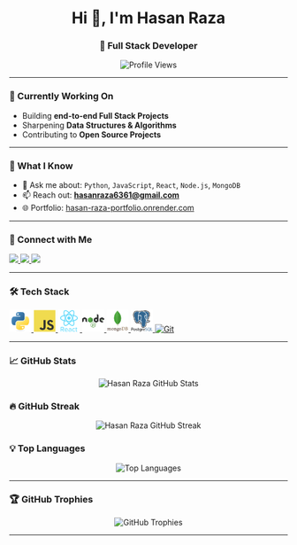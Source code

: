 <h1 align="center">Hi 👋, I'm Hasan Raza</h1>
<h3 align="center">🚀 Full Stack Developer</h3>

<p align="center">
  <img src="https://komarev.com/ghpvc/?username=HasanRaza10&label=Profile%20views&color=0e75b6&style=flat" alt="Profile Views" />
</p>

---

### 🚧 Currently Working On
- Building **end-to-end Full Stack Projects**
- Sharpening **Data Structures & Algorithms**
- Contributing to **Open Source Projects**

---

### 🧠 What I Know
- 💬 Ask me about: `Python`, `JavaScript`, `React`, `Node.js`, `MongoDB`
- 📫 Reach out: **hasanraza6361@gmail.com**
- 🌐 Portfolio: [hasan-raza-portfolio.onrender.com](https://hasan-raza-portfolio.onrender.com)

---

### 🔗 Connect with Me
<p align="left">
  <a href="https://www.linkedin.com/in/hasan-raza-b35752262" target="_blank">
    <img src="https://img.shields.io/badge/LinkedIn-0A66C2?style=for-the-badge&logo=linkedin&logoColor=white" />
  </a>
  <a href="https://x.com/HasanRaza133977?t=xuSdo_HfbueccDNIAwkvGw&s=09" target="_blank">
    <img src="https://img.shields.io/badge/X(Twitter)-1DA1F2?style=for-the-badge&logo=twitter&logoColor=white" />
  </a>
  <a href="https://stackoverflow.com/users/31053411/hasan-raza" target="_blank">
    <img src="https://img.shields.io/badge/StackOverflow-FE7A16?style=for-the-badge&logo=stackoverflow&logoColor=white" />
  </a>
</p>

---

### 🛠️ Tech Stack
<p align="left">
  <a href="https://www.python.org" target="_blank"> <img src="https://raw.githubusercontent.com/devicons/devicon/master/icons/python/python-original.svg" alt="Python" width="40" height="40"/> </a>
  <a href="https://www.javascript.com" target="_blank"> <img src="https://raw.githubusercontent.com/devicons/devicon/master/icons/javascript/javascript-original.svg" alt="JavaScript" width="40" height="40"/> </a>
  <a href="https://react.dev/" target="_blank"> <img src="https://raw.githubusercontent.com/devicons/devicon/master/icons/react/react-original-wordmark.svg" alt="React" width="40" height="40"/> </a>
  <a href="https://nodejs.org" target="_blank"> <img src="https://raw.githubusercontent.com/devicons/devicon/master/icons/nodejs/nodejs-original-wordmark.svg" alt="Node.js" width="40" height="40"/> </a>
  <a href="https://www.mongodb.com/" target="_blank"> <img src="https://raw.githubusercontent.com/devicons/devicon/master/icons/mongodb/mongodb-original-wordmark.svg" alt="MongoDB" width="40" height="40"/> </a>
  <a href="https://www.postgresql.org" target="_blank"> <img src="https://raw.githubusercontent.com/devicons/devicon/master/icons/postgresql/postgresql-original-wordmark.svg" alt="PostgreSQL" width="40" height="40"/> </a>
  <a href="https://git-scm.com/" target="_blank"> <img src="https://www.vectorlogo.zone/logos/git-scm/git-scm-icon.svg" alt="Git" width="40" height="40"/> </a>
</p>

---

### 📈 GitHub Stats
<p align="center">
  <img src="https://github-readme-stats.vercel.app/api?username=HasanRaza10&show_icons=true&theme=default&count_private=true&hide_border=true" alt="Hasan Raza GitHub Stats" />
</p>

### 🔥 GitHub Streak
<p align="center">
  <img src="https://streak-stats.demolab.com?user=HasanRaza10&theme=default&hide_border=true&date_format=M%20j%5B%2C%20Y%5D" alt="Hasan Raza GitHub Streak" />
</p>

### 💡 Top Languages
<p align="center">
  <img src="https://github-readme-stats.vercel.app/api/top-langs/?username=HasanRaza10&layout=compact&hide_border=true&langs_count=6" alt="Top Languages" />
</p>

---

### 🏆 GitHub Trophies
<p align="center">
  <img src="https://github-profile-trophy.vercel.app/?username=HasanRaza10&row=1&column=7&margin-w=15&margin-h=15&theme=flat" alt="GitHub Trophies" />
</p>

---

